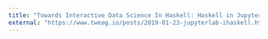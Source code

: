 ```yaml
---
title: "Towards Interactive Data Science In Haskell: Haskell in Jupyterlab"
external: "https://www.tweag.io/posts/2019-01-23-jupyterlab-ihaskell.html"
---
```


